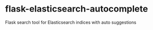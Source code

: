 # flask-elasticsearch-autocomplete
Flask search tool for Elasticsearch indices with auto suggestions
